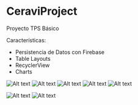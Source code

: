 # CeraviProject
Proyecto TPS Básico

Características:
  * Persistencia de Datos con Firebase
  * Table Layouts
  * RecyclerView
  * Charts
  
  
  
  ![Alt text](https://github.com/JohnnHidalgo/CeraviProject/blob/master/Login.jpeg)
  ![Alt text](https://github.com/JohnnHidalgo/CeraviProject/blob/master/Menu.jpeg)
  ![Alt text](https://github.com/JohnnHidalgo/CeraviProject/blob/master/Charts.jpeg)
  ![Alt text](https://github.com/JohnnHidalgo/CeraviProject/blob/master/TableLayout1.jpeg)
  ![Alt text](https://github.com/JohnnHidalgo/CeraviProject/blob/master/TableLayout2.jpeg)
  
  ![Alt text](https://github.com/JohnnHidalgo/CeraviProject/blob/master/Items1.jpeg)
  ![Alt text](https://github.com/JohnnHidalgo/CeraviProject/blob/master/Items2.jpeg)
  
